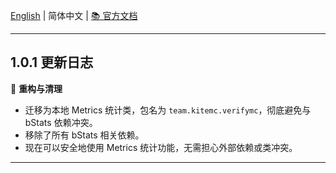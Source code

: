 [English](https://github.com/KiteMC/VerifyMC/releases/tag/v1.0.1) | 简体中文 | [📚 官方文档](https://kitemc.com/docs/verifymc/)

---

## 1.0.1 更新日志

🔄 **重构与清理**
- 迁移为本地 Metrics 统计类，包名为 `team.kitemc.verifymc`，彻底避免与 bStats 依赖冲突。
- 移除了所有 bStats 相关依赖。
- 现在可以安全地使用 Metrics 统计功能，无需担心外部依赖或类冲突。

---